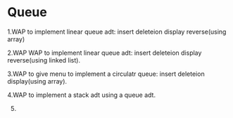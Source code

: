 # Queue

1.WAP to implement linear queue adt:
    insert
    deleteion
    display
    reverse(using array)

2.WAP WAP to implement linear queue adt:
    insert
    deleteion
    display
    reverse(using linked list).

3.WAP to give menu to implement a circulatr queue:
    insert
    deleteion
    display(using array).
    
4.WAP to implement a stack adt using a queue adt.

5.